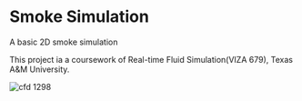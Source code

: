 # Smoke Simulation
A basic 2D smoke simulation

This project ia a coursework of Real-time Fluid Simulation(VIZA 679), Texas A&M University.

![cfd 1298](https://user-images.githubusercontent.com/44325719/47599493-ee2a8d80-d974-11e8-83db-c8c51e47089c.jpg)
